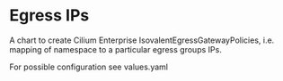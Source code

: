 # Egress IPs

A chart to create Cilium Enterprise IsovalentEgressGatewayPolicies, i.e. mapping of namespace to a particular egress groups IPs.

For possible configuration see values.yaml
